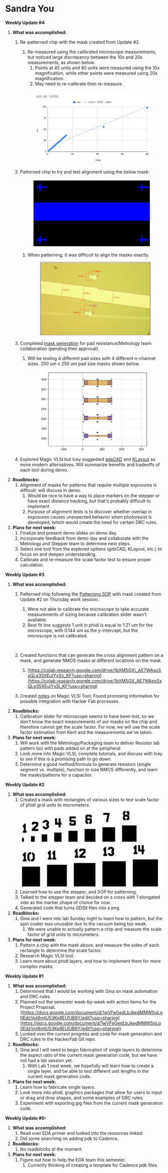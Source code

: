 # Sandra You

**Weekly Update #4**&#x20;

1. **What was accomplished:**
   1.  Re-patterned chip with the mask created from Update #2.

       1. Re-measured using the calibrated microscope measurements, but noticed large discrepancy between the 10x and 20x measurements, as shown below.&#x20;
          1. Points at 45 units and 80 units were measured using the 10x magnification, while other points were measured using 20x magnification.&#x20;
          2. May need to re-calibrate then re-measure.&#x20;

       <figure><img src="../../.gitbook/assets/image (107).png" alt=""><figcaption></figcaption></figure>
   2.  Patterned chip to try and test alignment using the below mask:

       <figure><img src="../../.gitbook/assets/image (108).png" alt=""><figcaption></figcaption></figure>

       1.  When patterning, it was difficult to align the masks exactly.&#x20;

           <figure><img src="../../.gitbook/assets/image (109).png" alt=""><figcaption></figcaption></figure>
   3. Completed [mask generation](https://colab.research.google.com/drive/1bXM5GX_AE7WAsoSxQLe35XEuIYxSi_KF?usp=sharing) for pad resistance/Metrology team collaboration (pending their approval).&#x20;
      1.  Will be testing 4 different pad sizes with 4 different n-channel sizes. 250 um x 250 um pad size masks shown below.

          <figure><img src="../../.gitbook/assets/image (110).png" alt=""><figcaption></figcaption></figure>
   4. Explored Magic VLSI but Icey suggested [gdsCAD](https://pythonhosted.org/gdsCAD/) and [KLayout](https://www.klayout.de/intro.html) as more modern alternatives. Will summarize benefits and tradeoffs of each tool during demo.
2. **Roadblocks:**
   1. Alignment of masks for patterns that require multiple exposures is difficult: will discuss in demo.
      1. Would be nice to have a way to place markers on the stepper or have exact distance tracking, but that's probably difficult to implement.&#x20;
      2. Purpose of alignment tests is to discover whether overlap in exposures causes unexpected behavior when photoresist is developed, which would create the need for certain DRC rules.&#x20;
3. **Plans for next week:**
   1. Finalize and present demo slides on demo day.
   2. Incorporate feedback from demo day and collaborate with the Metrology and Stepper team to determine next steps.
   3. Select one tool from the explored options (gdsCAD, KLayout, etc.) to focus on and deepen understanding.
   4. Calibrate and re-measure the scale factor test to ensure proper calculation.

**Weekly Update #3**&#x20;

1. **What was accomplished:**
   1.  Patterned chip following the [Patterning SOP](https://docs.hackerfab.org/home/standard-operating-procedures/patterning-sop-stepper-v2) with mask created from Update #2 on Thursday work session.&#x20;

       1. Were not able to calibrate the microscope to take accurate measurements of sizing because calibration slider wasn't available.&#x20;
       2. Best fit line suggests 1 unit in phidl is equal to 1.21 um for the microscope, with 0.144 um as the y-intercept, but the microscope is not calibrated.

       <figure><img src="../../.gitbook/assets/Screenshot 2025-02-09 at 3.41.49 PM.png" alt=""><figcaption></figcaption></figure>
   2. Created functions that can generate the cross alignment pattern on a mask, and generate NMOS masks at different locations on the mask.
      1. [https://colab.research.google.com/drive/1bXM5GX\_AE7WAsoSxQLe35XEuIYxSi\_KF?usp=sharing](https://colab.research.google.com/drive/1bXM5GX_AE7WAsoSxQLe35XEuIYxSi_KF?usp=sharing)
   3. Created [notes](https://docs.google.com/document/d/1OxRwDAGWQshovCu0T7od8k_w8QDzJhXd8bczofuO1x4/edit?usp=sharing) on Magic VLSI Tool; Found promising information for possible integration with Hacker Fab processes.
2. **Roadblocks:**
   1. Calibration slider for microscope seems to have been lost, so we don't know the exact measurements of our masks on the chip and therefore cannot get the scale factor. For now, we will use the scale factor estimation from Kent and the measurements we've taken.&#x20;
3. **Plans for next week:**
   1. Will work with the Metrology/Packaging team to deliver Resistor lab pattern but with pads added on at the peripheral
   2. Look more into Magic VLSI, complete tutorials, and discuss with Icey to see if this is a promising path to go down.
   3. Determine a good method/formula to generate resistors (single segment vs. multiple), function to size NMOS differently, and learn the masks/patterns for a capacitor.

**Weekly Update #2**

1. **What was accomplished:**
   1. Created a mask with rectangles of various sizes to test scale factor of phidl grid units to micrometers. ![](<../../.gitbook/assets/rectangles (1) (1).png>)
   2. Learned how to use the stepper, and SOP for patterning.
   3. Talked to the stepper team and decided on a cross with 1 elongated side as the marker shape of choice for now.
   4. Generated code that turns GDSII files into a png.
2. **Roadblocks:**
   1. Gina and I went into lab Sunday night to learn how to pattern, but the spin coater was unusable due to the vacuum being too weak.&#x20;
      1. We were unable to actually pattern a chip and measure the scale factor of grid units to micrometers.
3. **Plans for next week:**
   1. Pattern a chip with the mask above, and measure the sides of each rectangle to determine the scale factor.&#x20;
   2. Research Magic VLSI tool.
   3. Learn more about phidl layers, and how to implement them for more complex masks.

**Weekly Update #1**&#x20;

1. **What was accomplished:**
   1. Determined that I would be working with Gina on mask automation and DRC rules.
   2. Planned out the semester week-by-week with action items for the Project Proposal. ([https://docs.google.com/document/d/1wVFeGedLbJkedMMWSoLg0EdzVot8mtU53Ke8EUfJB6Y/edit?usp=sharing](https://docs.google.com/document/d/1wVFeGedLbJkedMMWSoLg0EdzVot8mtU53Ke8EUfJB6Y/edit?usp=sharing))
   3. Looked over the current progress and code for mask generation and DRC rules in the HackerFab Git repo.
2. **Roadblocks:**
   1. Gina and I will need to begin fabrication of single layers to determine the aspect ratio of the current mask generation code, but we have not had a lab session yet.&#x20;
      1. With Lab 1 next week, we hopefully will learn how to create a single layer, and be able to test different unit lengths in the current mask generation code.
3. **Plans for next week:**
   1. Learn how to fabricate single layers.
   2. Look more into phidl, graphics packages that allow for users to input or drag and drop shapes, and some examples of DRC rules.
   3. Experiment with exporting jpg files from the current mask generation code.&#x20;

**Weekly Update #0:**

1. **What was accomplished:**
   1. Read over EDA primer and looked into the resources linked.
   2. Did some searching on adding pdk to Cadence.
2. **Roadblocks:**
   1. No roadblocks at the moment.
3. **Plans for next week:**
   1. Figure out how to help the EDA team this semester.
      1. Currently thinking of creating a template for Cadence pdk files.

